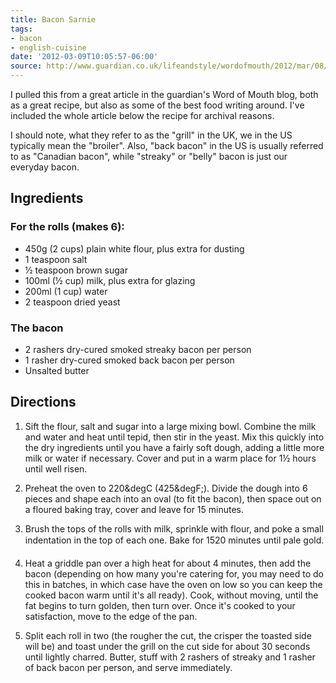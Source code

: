 ```yaml
---
title: Bacon Sarnie
tags:
- bacon
- english-cuisine
date: '2012-03-09T10:05:57-06:00'
source: http://www.guardian.co.uk/lifeandstyle/wordofmouth/2012/mar/08/how-to-cook-perfect-bacon-sandwiches
---
```

I pulled this from a great article in the guardian's Word of Mouth
blog, both as a great recipe, but also as some of the best food
writing around. I've included the whole article below the recipe for
archival reasons.


I should note, what they refer to as the "grill" in the UK, we in the
US typically mean the "broiler". Also, "back bacon" in the US is
usually referred to as "Canadian bacon", while "streaky" or "belly"
bacon is just our everyday bacon.


## Ingredients

### For the rolls (makes 6):

* 450g (2 cups) plain white flour, plus extra for dusting
* 1 teaspoon salt
* ½ teaspoon brown sugar
* 100ml (½ cup) milk, plus extra for glazing
* 200ml (1 cup) water
* 2 teaspoon dried yeast

### The bacon

* 2 rashers dry-cured smoked streaky bacon per person
* 1 rasher dry-cured smoked back bacon per person
* Unsalted butter


## Directions

1. Sift the flour, salt and sugar into a large mixing bowl. Combine the milk and water and heat until tepid, then stir in the yeast. Mix this quickly into the dry ingredients until you have a fairly soft dough, adding a little more milk or water if necessary. Cover and put in a warm place for 1½ hours until well risen.

2. Preheat the oven to 220&degC (425&degF;). Divide the dough into 6 pieces and shape each into an oval (to fit the bacon), then space out on a floured baking tray, cover and leave for 15 minutes.

3. Brush the tops of the rolls with milk, sprinkle with flour, and poke a small indentation in the top of each one. Bake for 1520 minutes until pale gold.

4. Heat a griddle pan over a high heat for about 4 minutes, then add the bacon (depending on how many you're catering for, you may need to do this in batches, in which case have the oven on low so you can keep the cooked bacon warm until it's all ready). Cook, without moving, until the fat begins to turn golden, then turn over. Once it's cooked to your satisfaction, move to the edge of the pan.

5. Split each roll in two (the rougher the cut, the crisper the toasted side will be) and toast under the grill on the cut side for about 30 seconds until lightly charred. Butter, stuff with 2 rashers of streaky and 1 rasher of back bacon per person, and serve immediately.
